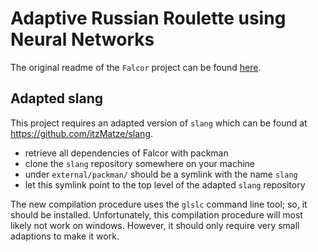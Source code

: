 # Adaptive Russian Roulette using Neural Networks
The original readme of the `Falcor` project can be found [here](README_Falcor.md).
## Adapted slang
This project requires an adapted version of `slang` which can be found at <https://github.com/itzMatze/slang>.
- retrieve all dependencies of Falcor with packman
- clone the `slang` repository somewhere on your machine
- under `external/packman/` should be a symlink with the name `slang`
- let this symlink point to the top level of the adapted `slang` repository

The new compilation procedure uses the `glslc` command line tool; so, it should be installed. Unfortunately, this compilation procedure will most likely not work on windows. However, it should only require very small adaptions to make it work.

